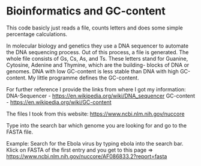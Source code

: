 # Bioinformatics and GC-content

This code basicly just reads a file, counts letters 
and does some simple percentage calculations.

In molecular biology and genetics they use a DNA sequencer to automate 
the DNA sequencing process. Out of this process, a file is generated.
The whole file consists of Gs, Cs, As, and Ts.
These letters stand for Guanine, Cytosine, Adenine and Thymine, which are the building-
blocks of DNA or genomes. DNA with low GC-content is less stable
than DNA with high GC-content. My little programme defines the GC-content.

For further reference I provide the links from where I got my information:
DNA-Sequencer - https://en.wikipedia.org/wiki/DNA_sequencer
GC-content    - https://en.wikipedia.org/wiki/GC-content

The files I took from this website:
https://www.ncbi.nlm.nih.gov/nuccore

Type into the search bar which genome you are looking for
and go to the FASTA file.

Example:
Search for the Ebola virus by typing ebola into the search bar. Klick on FASTA
of the first entry and you get to 
this page => https://www.ncbi.nlm.nih.gov/nuccore/AF086833.2?report=fasta
